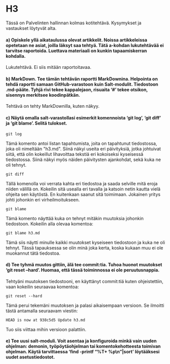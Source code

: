 # H3

Tässä on Palvelinten hallinnan kolmas kotitehtävä. Kysymykset ja vastaukset löytyvät alta.

#### a) Opiskele yllä aikataulussa olevat artikkelit. Noissa artikkeleissa opetetaan ne asiat, joilla läksyt saa tehtyä. Tätä a-kohdan lukutehtävää ei tarvitse raportoida. Luettava materiaali on kunkin tapaamiskerran kohdalla.

Lukutehtävä. Ei siis mitään raportoitavaa.

#### b) MarkDown. Tee tämän tehtävän raportti MarkDownina. Helpointa on tehdä raportti samaan GitHub-varastoon kuin Salt-modulit. Tiedostoon .md-pääte. Tyhjä rivi tekee kappalejaon, risuaita ‘#’ tekee otsikon, sisennys merkitsee koodinpätkän.

Tehtävä on tehty MarkDownilla, kuten näkyy.

#### c) Näytä omalla salt-varastollasi esimerkit komennoista ‘git log’, ‘git diff’ ja ‘git blame’. Selitä tulokset.

    git log
Tämä komento antoi listan tapahtumista, joita on tapahtunut tiedostossa, joka oli nimeltään "h3.md". Siinä näkyi useita eri päivityksiä, jotka johtuivat siitä, että olin kokeillut lihavoittaa tekstiä eri kokoiseksi kyseisessä tiedostossa. Siinä näkyi myös näiden päivitysten ajankohdat, sekä kuka ne oli tehnyt.
 
    git diff
Tällä komenolla voi verrata kahta eri tiedostoa ja saada selville mitä eroja niiden välillä on. Kokeilin sitä usealla eri tavalla ja katsoin netin kautta vielä ohjeita sen käytöstä. En kuitenkaan saanut sitä toimimaan. Jokainen yritys johti johonkin eri virheilmoitukseen.

    git blame
Tämä komento näyttää kuka on tehnyt mitäkin muutoksia johonkin tiedostoon. Kokeilin alla olevaa komentoa:
    
    git blame h3.md
Tämä siis näytti minulle kaikki muutokset kyseiseen tiedostoon ja kuka ne oli tehnyt. Tässä tapauksessa se olin minä joka kerta, koska kukaan muu ei ole muokannut tätä tiedostoa.



#### d) Tee tyhmä muutos gittiin, älä tee commit:tia. Tuhoa huonot muutokset ‘git reset –hard’. Huomaa, että tässä toiminnossa ei ole peruutusnappia.

Tehtyäni muutoksen tiedostooni, en käyttänyt commit:tiä kuten ohjeistettiin, vaan kokeilin seuraavaa komentoa:
    
    git reset --hard
Tämä perui tekemäni muutoksen ja palasi aikaisempaan versioon. Se ilmoitti tästä antamalla seuraavam viestin:
     
    HEAD is now at 938c5d5 Update h3.md
Tuo siis viittaa mihin versioon palattiin.




#### e) Tee uusi salt-moduli. Voit asentaa ja konfiguroida minkä vain uuden ohjelman: demonin, työpöytäohjelman tai komentokehotteesta toimivan ohjelman. Käytä tarvittaessa ‘find -printf “%T+ %p\n”|sort’ löytääksesi uudet asetustiedostot.










